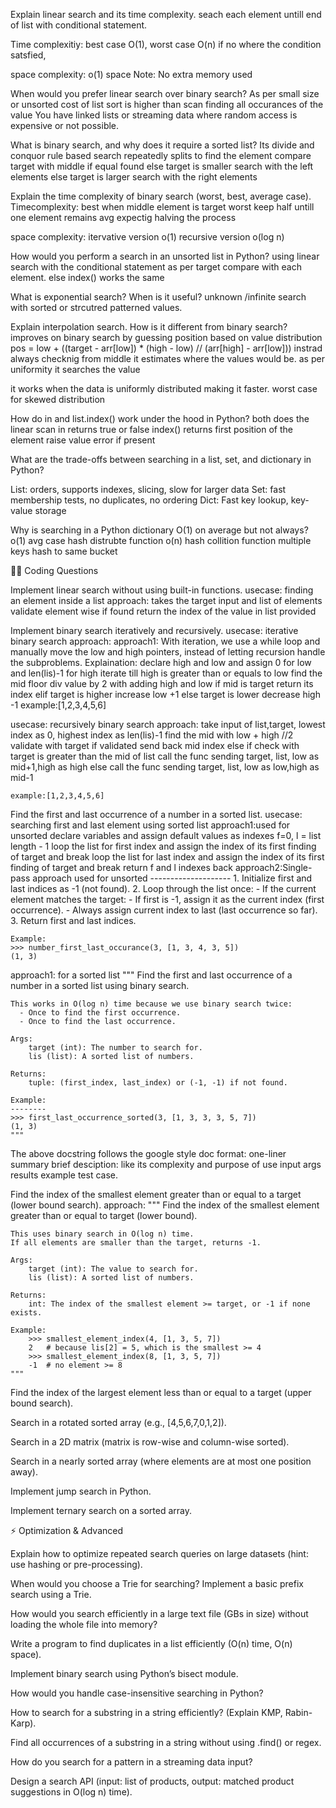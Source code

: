 Explain linear search and its time complexity.
seach each element untill end of list with conditional statement. 

Time complexitiy: 
best case O(1), 
worst case O(n) if no where the condition satsfied, 

space complexity:
o(1) space Note: No extra memory used

When would you prefer linear search over binary search?
As per small size or unsorted
cost of list sort is higher than scan
finding all occurances of the value
You have linked lists or streaming data where random access is expensive or not possible.

What is binary search, and why does it require a sorted list?
Its divide and conquor rule based search 
repeatedly splits to find the element
compare target with middle
if equal found
else target is smaller search with the left elements
else target is larger search with the right elements


Explain the time complexity of binary search (worst, best, average case).
Timecomplexity:
best when middle element is target
worst keep half untill one element remains
avg expectig halving the process

space complexity: 
itervative version o(1)
recursive version o(log n)


How would you perform a search in an unsorted list in Python?
using linear search with the conditional statement as per target compare with each element.
else index() works the same

What is exponential search? When is it useful?
unknown /infinite search with sorted or strcutred patterned values.

Explain interpolation search. How is it different from binary search?
improves on binary search by guessing position based on value distribution
pos = low + ((target - arr[low]) * (high - low) // (arr[high] - arr[low]))
instrad always checknig from middle it estimates where the values would be.
as per uniformity it searches the value

it works when the data is uniformly distributed making it faster.
worst case for skewed distribution


How do in and list.index() work under the hood in Python?
both does the linear scan
in returns true or false
index() returns first position of the element raise value error if present

What are the trade-offs between searching in a list, set, and dictionary in Python?

List: orders, supports indexes, slicing, slow for larger data
Set: fast membership tests, no duplicates, no ordering
Dict: Fast key lookup, key-value storage




Why is searching in a Python dictionary O(1) on average but not always?
o(1) avg case hash distrubte function
o(n) hash collition function multiple keys hash to same bucket

🧑‍💻 Coding Questions

Implement linear search without using built-in functions.
usecase: finding an element inside a list
approach:
    takes the target input and list of elements
    validate element wise
    if found return the index of the value in list provided



Implement binary search iteratively and recursively.
usecase: iterative binary search
approach:
    approach1:
        With iteration, we use a while loop and manually move the low and high pointers, 
        instead of letting recursion handle the subproblems.
        Explaination:
            declare high and low and assign 0 for low and len(lis)-1 for high
            iterate till high is greater than or equals to low
            find the mid floor div value by 2 with adding high and low 
            if mid is target return its index
            elif target is higher increase low +1
            else target is lower decrease high -1
    example:[1,2,3,4,5,6]

usecase: recursively binary search
    approach:
    take input of list,target, lowest index as 0, highest index as len(lis)-1
    find the mid with low + high //2
    validate with target
    if validated send back mid index
    else if check with target is greater than the mid of list
    call the func sending target, list, low as mid+1,high as high
    else call the func sending target, list, low as low,high as mid-1

    example:[1,2,3,4,5,6]

Find the first and last occurrence of a number in a sorted list.
usecase: searching first and last element using sorted list
    approach1:used for unsorted
    declare variables and assign default values as indexes f=0, l = list length - 1 
    loop the list for first index and assign the index of its first finding of target and break
    loop the list for last index and assign the index of its first finding of target and break
    return f and l indexes back
    approach2:Single-pass approach used for unsorted
    --------------------
    1. Initialize first and last indices as -1 (not found).
    2. Loop through the list once:
        - If the current element matches the target:
            - If first is -1, assign it as the current index (first occurrence).
            - Always assign current index to last (last occurrence so far).
    3. Return first and last indices.
    
    Example:
    >>> number_first_last_occurance(3, [1, 3, 4, 3, 5])
    (1, 3)
approach1: for a sorted list
    """
    Find the first and last occurrence of a number in a sorted list using binary search.

    This works in O(log n) time because we use binary search twice:
      - Once to find the first occurrence.
      - Once to find the last occurrence.

    Args:
        target (int): The number to search for.
        lis (list): A sorted list of numbers.

    Returns:
        tuple: (first_index, last_index) or (-1, -1) if not found.

    Example:
    --------
    >>> first_last_occurrence_sorted(3, [1, 3, 3, 3, 5, 7])
    (1, 3)
    """

The above docstring follows the google style doc format:
one-liner summary
brief desciption: like its complexity and purpose of use
input args
results
example test case.

Find the index of the smallest element greater than or equal to a target (lower bound search).
approach:
    """
    Find the index of the smallest element greater than or equal to target (lower bound).

    This uses binary search in O(log n) time.
    If all elements are smaller than the target, returns -1.

    Args:
        target (int): The value to search for.
        lis (list): A sorted list of numbers.

    Returns:
        int: The index of the smallest element >= target, or -1 if none exists.

    Example:
        >>> smallest_element_index(4, [1, 3, 5, 7])
        2   # because lis[2] = 5, which is the smallest >= 4
        >>> smallest_element_index(8, [1, 3, 5, 7])
        -1  # no element >= 8
    """


Find the index of the largest element less than or equal to a target (upper bound search).

Search in a rotated sorted array (e.g., [4,5,6,7,0,1,2]).

Search in a 2D matrix (matrix is row-wise and column-wise sorted).

Search in a nearly sorted array (where elements are at most one position away).

Implement jump search in Python.

Implement ternary search on a sorted array.

⚡ Optimization & Advanced

Explain how to optimize repeated search queries on large datasets (hint: use hashing or pre-processing).

When would you choose a Trie for searching? Implement a basic prefix search using a Trie.

How would you search efficiently in a large text file (GBs in size) without loading the whole file into memory?

Write a program to find duplicates in a list efficiently (O(n) time, O(n) space).

Implement binary search using Python’s bisect module.

How would you handle case-insensitive searching in Python?

How to search for a substring in a string efficiently? (Explain KMP, Rabin-Karp).

Find all occurrences of a substring in a string without using .find() or regex.

How do you search for a pattern in a streaming data input?

Design a search API (input: list of products, output: matched product suggestions in O(log n) time).